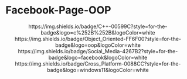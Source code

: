 # Facebook-Page-OOP
<div align="center">
https://img.shields.io/badge/C++-00599C?style=for-the-badge&logo=c%252B%252B&logoColor=white
https://img.shields.io/badge/Object_Oriented-FF6F00?style=for-the-badge&logo=oop&logoColor=white
https://img.shields.io/badge/Social_Media-4267B2?style=for-the-badge&logo=facebook&logoColor=white
https://img.shields.io/badge/Cross_Platform-0088CC?style=for-the-badge&logo=windows11&logoColor=white
</div>
